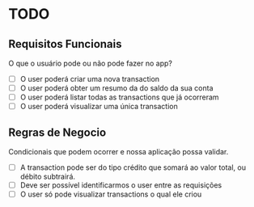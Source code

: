 # TODO

## Requisitos Funcionais

 O que o usuário pode ou não pode fazer no app?

- [ ] O user poderá criar uma nova transaction
- [ ] O user poderá obter um resumo da do saldo da sua conta
- [ ] O user poderá listar todas as transactions que já ocorreram
- [ ] O user poderá visualizar uma única transaction

## Regras de Negocio

Condicionais que podem ocorrer e nossa aplicação possa validar.

- [ ] A transaction pode ser do tipo crédito que somará ao valor total, ou débito subtrairá.
- [ ] Deve ser possível identificarmos o user entre as requisições
- [ ] O user só pode visualizar transactions o qual ele criou

